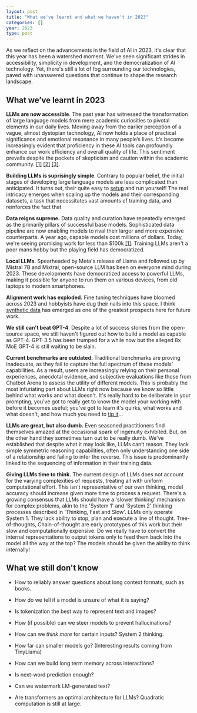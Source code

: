```yaml
---
layout: post
title: "What we've learnt and what we haven't in 2023"
categories: []
year: 2023
type: post
---
```

As we reflect on the advancements in the field of AI in 2023, it's clear that this year has been a watershed moment. We've seen significant strides in accessibility, simplicity in development, and the democratization of AI technology. Yet, there's still a lot of fog surrounding our technologies, paved with unanswered questions that continue to shape the research landscape. 

## What we’ve learnt in 2023

**LLMs are now accessible**. The past year has witnessed the transformation of large language models from mere academic curiosities to pivotal elements in our daily lives. Moving away from the earlier perception of a vague, almost dystopian technology, AI now holds a place of practical significance and emotional resonance in many people’s lives. It’s become increasingly evident that proficiency in these AI tools can profoundly enhance our work efficiency and overall quality of life. This sentiment prevails despite the pockets of skepticism and caution within the academic community. [\[1\]](https://papers.ssrn.com/sol3/papers.cfm?abstract_id=4573321) [\[2\]](https://papers.ssrn.com/sol3/papers.cfm?abstract_id=4626276) [\[3\]](https://www.nber.org/papers/w31161). 

**Building LLMs is suprisingly simple**. Contrary to popular belief, the initial stages of developing large language models are less complicated than anticipated. It turns out, their quite easy to [setup](https://github.com/karpathy/nanoGPT) and run yourself! The real intricacy emerges when scaling up the models and their corresponding datasets, a task that necessitates vast amounts of training data, and reinforces the fact that

**Data reigns supreme.** Data quality and curation have repeatedly emerged as the primarily pillars of successful base models. Sophisticated data pipeline are now enabling models to rival their larger and more expensive counterparts. A year ago, capable models cost millions of dollars. Today, we're seeing promising work for less than $100k [[1]](https://www.microsoft.com/en-us/research/blog/phi-2-the-surprising-power-of-small-language-models/). Training LLMs aren't a poor mans hobby but the playing field has democratized. 

**Local LLMs**. Spearheaded by Meta's release of Llama and followed up by Mistral 7B and Mixtral, open-source LLM has been on everyone mind during 2023. These developments have democratized access to powerful LLMs, making it possible for anyone to run them on various devices, from old laptops to modern smartphones.

**Alignment work has exploded.** Fine tuning techniques have bloomed across 2023 and hobbyists have dug their nails into this space. I think [synthetic data](https://www.interconnects.ai/p/llm-synthetic-data) has emerged as one of the greatest prospects here for future work. 

**We still can't beat GPT-4**. Despite a lot of success stories from the open-source space, we still haven't figured out how to build a model as capable as GPT-4. GPT-3.5 has been trumped for a while now but the alleged 8x MoE GPT-4 is still waiting to be slain. 

**Current benchmarks are outdated.** Traditional benchmarks are proving inadequate, as they fail to capture the full spectrum of these models' capabilities. As a result, users are increasingly relying on their personal experiences, anecdotal evidence, and subjective evaluations like those from Chatbot Arena to assess the utility of different models. This is probably the most infuriating part about LLMs right now because we know so little behind what works and what doesn't. It's really hard to be deliberate in your prompting, you've got to really get to know the model your working with before it becomes useful; you've got to learn it's quirks, what works and what doesn't, and how much you need to [tip it](https://twitter.com/voooooogel/status/1730726744314069190)...

**LLMs are great, but also dumb.** Even seasoned practitioners 
find themselves amazed at the occasional spark of ingenuity exhibited. But, on the other hand they sometimes turn out to be really dumb. We've established that despite what it may look like, LLMs can’t reason. They lack simple symmetric reasoning capabilities, often only understanding one side of a relationship and failing to infer the reverse. This issue is predominantly linked to the sequencing of information in their training data.

**Giving LLMs time to think.** The current design of LLMs does not account for the varying complexities of requests, treating all with uniform computational effort. This isn't representative of our own thinking, model accuracy should increase given more time to process a request. There's a growing consensus that LLMs should have a 'slower thinking' mechanism for complex problems, akin to the 'System 1' and 'System 2' thinking processes described in 'Thinking, Fast and Slow'. LLMs only operate System 1. They lack ability to stop, plan and execute a line of thought. Tree-of-thoughts, Chain-of-thought are early prototypes of this work but their slow and computationally expensive. Do we really have to convert the internal representations to output tokens only to feed them back into the model all the way at the top? The models should be given the ability to think internally!

## What we still don't know

- How to reliably answer questions about long context formats, such as books.

- How do we tell if a model is unsure of what it is saying?
- Is tokenization the best way to represent text and images?
- How (if possible) can we steer models to prevent hallucinations?
- How can we *think more* for certain inputs? System 2 thinking.
- How far can smaller models go? (Interesting results coming from TinyLlama)
- How can we build long term memory across interactions?
- Is next-word prediction enough?
- Can we watermark LM-generated text?
- Are transformers an optimal architecture for LLMs? Quadratic computation is still at large.